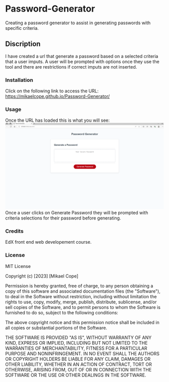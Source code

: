 # Password-Generator
Creating a password generator to assist in generating passwords with specific criteria.

## Discription
I have created a url that generate a password based on a selected criteria that a user imputs. A user will be prompted with options once they use the tool and there are restrictions if correct imputs are not inserted. 

### Installation
Click on the following link to access the URL:
https://mikaelcope.github.io/Password-Generator/


### Usage
Once the URL has loaded this is what you will see: 
![alt text](./Images/Screenshot%201.png)
Once a user clicks on Generate Password they will be prompted with criteria selections for their password before generating.


### Credits
EdX front end web developement course.


### License
MIT License

Copyright (c) [2023] [Mikael Cope]

Permission is hereby granted, free of charge, to any person obtaining a copy
of this software and associated documentation files (the "Software"), to deal
in the Software without restriction, including without limitation the rights
to use, copy, modify, merge, publish, distribute, sublicense, and/or sell
copies of the Software, and to permit persons to whom the Software is
furnished to do so, subject to the following conditions:

The above copyright notice and this permission notice shall be included in all
copies or substantial portions of the Software.

THE SOFTWARE IS PROVIDED "AS IS", WITHOUT WARRANTY OF ANY KIND, EXPRESS OR
IMPLIED, INCLUDING BUT NOT LIMITED TO THE WARRANTIES OF MERCHANTABILITY,
FITNESS FOR A PARTICULAR PURPOSE AND NONINFRINGEMENT. IN NO EVENT SHALL THE
AUTHORS OR COPYRIGHT HOLDERS BE LIABLE FOR ANY CLAIM, DAMAGES OR OTHER
LIABILITY, WHETHER IN AN ACTION OF CONTRACT, TORT OR OTHERWISE, ARISING FROM,
OUT OF OR IN CONNECTION WITH THE SOFTWARE OR THE USE OR OTHER DEALINGS IN THE
SOFTWARE.